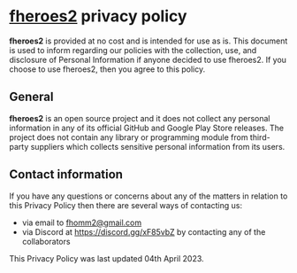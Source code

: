 # [**fheroes2**](README.md) privacy policy

**fheroes2** is provided at no cost and is intended for use as is.
This document is used to inform regarding our policies with the collection,
use, and disclosure of Personal Information if anyone decided to use fheroes2.
If you choose to use fheroes2, then you agree to this policy.

## General

**fheroes2** is an open source project and it does not collect any personal
information in any of its official GitHub and Google Play Store releases.
The project does not contain any library or programming module from
third-party suppliers which collects sensitive personal information from its users.

## Contact information

If you have any questions or concerns about any of the matters in relation to
this Privacy Policy then there are several ways of contacting us:
- via email to fhomm2@gmail.com
- via Discord at https://discord.gg/xF85vbZ by contacting any of the collaborators

This Privacy Policy was last updated 04th April 2023.
